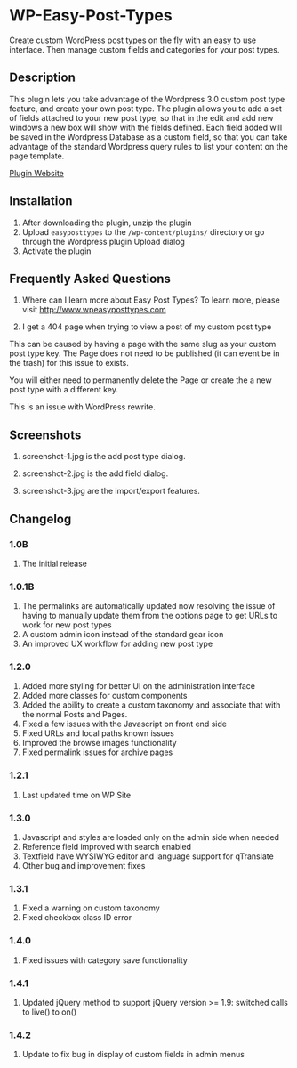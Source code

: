 WP-Easy-Post-Types
==================

Create custom WordPress post types on the fly with an easy to use interface. Then manage custom fields and categories for your post types.

## Description

This plugin lets you take advantage of the Wordpress 3.0 custom post type feature, and create your own post type. The plugin allows you to add a set of fields attached to your new post type, so that in the edit and add new windows a new box will show with the fields defined. Each field added will be saved in the Wordpress Database as a custom field, so that you can take advantage of the standard Wordpress query rules to list your content on the page template.

[Plugin Website](http://www.wpeasyposttypes.com)

## Installation

1. After downloading the plugin, unzip the plugin
1. Upload `easyposttypes` to the `/wp-content/plugins/` directory  or go through the Wordpress plugin Upload dialog
1. Activate the plugin

## Frequently Asked Questions

1. Where can I learn more about Easy Post Types?
To learn more, please visit http://www.wpeasyposttypes.com

2. I get a 404 page when trying to view a post of my custom post type

This can be caused by having a page with the same slug as your custom post type key. The Page does not need to be published (it can event be in the trash) for this issue to exists.

You will either need to permanently delete the Page or create the a new post type with a different key.

This is an issue with WordPress rewrite.


## Screenshots

1. screenshot-1.jpg is the add post type dialog.

2. screenshot-2.jpg is the add field dialog.

3. screenshot-3.jpg are the import/export features.

## Changelog

### 1.0B
1. The initial release

### 1.0.1B

1. The permalinks are automatically updated now resolving the issue of having to manually update them from the options page to get URLs to work for new post types
2. A custom admin icon instead of the standard gear icon
3. An improved UX workflow for adding new post type

### 1.2.0

1. Added more styling for better UI on the administration interface
2. Added more classes for custom components
3. Added the ability to create a custom taxonomy and associate that with the normal Posts and Pages.
4. Fixed a few issues with the Javascript on front end side
5. Fixed URLs and local paths known issues
6. Improved the browse images functionality
7. Fixed permalink issues for archive pages

### 1.2.1
1. Last updated time on WP Site

### 1.3.0
1. Javascript and styles are loaded only on the admin side when needed
2. Reference field improved with search enabled
3. Textfield have WYSIWYG editor and language support for qTranslate
4. Other bug and improvement fixes

### 1.3.1
1. Fixed a warning on custom taxonomy
2. Fixed checkbox class ID error

### 1.4.0
1. Fixed issues with category save functionality

### 1.4.1
1. Updated jQuery method to support jQuery version >= 1.9: switched calls to live() to on()

### 1.4.2
1. Update to fix bug in display of custom fields in admin menus
